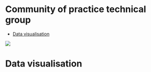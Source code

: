 Community of practice technical group
================

-   [Data visualisation](#data-visualisation)

![](htsa_logo_crop.png)

Data visualisation
==================
